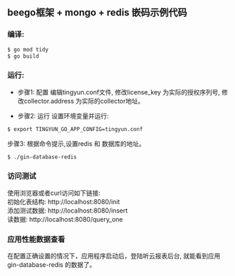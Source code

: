 ## beego框架 + mongo + redis 嵌码示例代码

### 编译:
```bash
$ go mod tidy
$ go build
```
### 运行:
* 步骤1: 配置
  编辑tingyun.conf文件, 修改license_key 为实际的授权序列号, 修改collector.address 为实际的collector地址。

* 步骤2: 运行
  设置环境变量并运行:
```bash
$ export TINGYUN_GO_APP_CONFIG=tingyun.conf
```
  步骤3: 根据命令提示,设置redis 和 数据库的地址。
```bash
$ ./gin-database-redis
```

### 访问测试
  使用浏览器或者curl访问如下链接: <br/>
  初始化表结构: http://localhost:8080/init <br/>
  添加测试数据: http://localhost:8080/insert <br/>
  读数据: http://localhost:8080/query_one 
  
  

### 应用性能数据查看
  在配置正确设置的情况下，应用程序启动后，登陆听云报表后台, 就能看到应用 gin-database-redis 的数据了。

